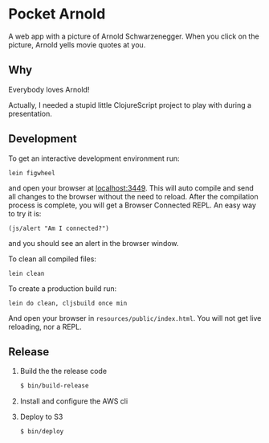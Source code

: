 Pocket Arnold
=============

A web app with a picture of Arnold Schwarzenegger. When you click on the
picture, Arnold yells movie quotes at you.

Why
---

Everybody loves Arnold!

Actually, I needed a stupid little ClojureScript project to play with during a
presentation.

Development
-----------

To get an interactive development environment run:

    lein figwheel

and open your browser at [localhost:3449](http://localhost:3449/).
This will auto compile and send all changes to the browser without the
need to reload. After the compilation process is complete, you will
get a Browser Connected REPL. An easy way to try it is:

    (js/alert "Am I connected?")

and you should see an alert in the browser window.

To clean all compiled files:

    lein clean

To create a production build run:

    lein do clean, cljsbuild once min

And open your browser in `resources/public/index.html`. You will not
get live reloading, nor a REPL.

Release
-------

1. Build the the release code

    ```sh
    $ bin/build-release
    ```

1. Install and configure the AWS cli
1. Deploy to S3

    ```sh
    $ bin/deploy
    ```
